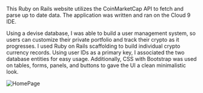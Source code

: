 This Ruby on Rails website utilizes the CoinMarketCap API to fetch and parse up to date data. The application was written and ran on the Cloud 9 IDE. 

Using a devise database, I was able to build a user management system, so users can customize their private portfolio and track their crypto as it progresses. I used Ruby on Rails scaffolding to build individual crypto currency records. Using user IDs as a primary key, I associated the two database entities for easy usage.
Additionally, CSS with Bootstrap was used on tables, forms, panels, and buttons to gave the UI a clean minimalistic look.


![HomePage](https://user-images.githubusercontent.com/22884640/44341552-18c00d80-a43d-11e8-83dc-f92034972f7d.png)
